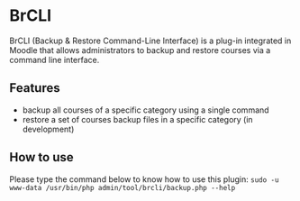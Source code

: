 # BrCLI
BrCLI (Backup & Restore Command-Line Interface) is a plug-in integrated in Moodle that allows administrators to backup and restore courses via a command line interface.

## Features
* backup all courses of a specific category using a single command
* restore a set of courses backup files in a specific category (in development)

## How to use
Please type the command below to know how to use this plugin:
    `sudo -u www-data /usr/bin/php admin/tool/brcli/backup.php --help`
